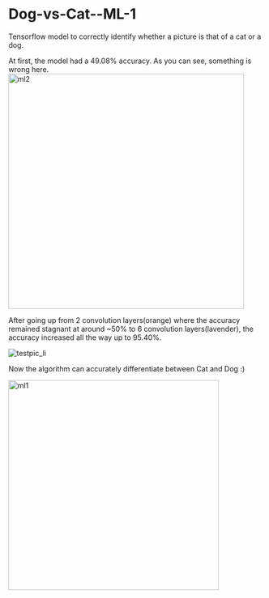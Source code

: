 # Dog-vs-Cat--ML-1
Tensorflow model to correctly identify whether a picture is that of a cat or a dog.

At first, the model had a 49.08% accuracy. As you can see, something is wrong here.
<img width="465" alt="ml2" src="https://user-images.githubusercontent.com/22898605/29312583-bbefedf8-817b-11e7-9a74-cec826086662.png">

After going up from 2 convolution layers(orange) where the accuracy remained stagnant at around ~50% to 6 convolution layers(lavender), the accuracy increased all the way up to 95.40%.

![testpic_li](https://user-images.githubusercontent.com/22898605/29329596-01b7962a-81bc-11e7-9bdd-928f452fc2d8.jpg)

Now the algorithm can accurately differentiate between Cat and Dog :)

<img width="415" alt="ml1" src="https://user-images.githubusercontent.com/22898605/29312537-76093b5a-817b-11e7-9004-006eac83d346.PNG">

